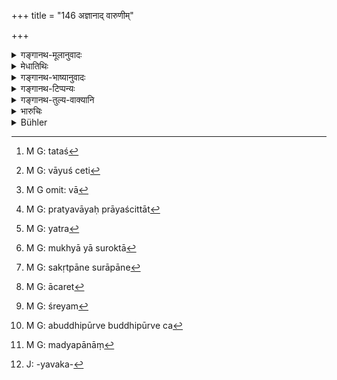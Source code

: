 +++
title = "146 अज्ञानाद् वारुणीम्"

+++

<details><summary>गङ्गानथ-मूलानुवादः</summary>

If one drinks wine unintentionally, he becomes pure by a sacrament; this, however, is not what should be prescribed in the case of doing the act intentionally; in which case there should be a penance involving death;—such is the settled law.—(146)
</details>

<details><summary>मेधातिथिः</summary>

मेखलादीनां निषेधाद् उपनयनं विज्ञायते (च्ड़्। म्ध् ११.१५१) । तच्[^२१६] च स्मृत्यन्तरात् तप्तकृच्छ्रसहितम् । एवं हि गौतमः- "अमत्या मद्यपाने पयोघृतम् उदकं वायुं प्रति[^२१७] त्र्यहं तप्तानि सकृच्छ्रास् ततो ऽस्य संस्कारः" (ग्ध् २३.२) । सुरा चात्र न पैष्टी, किं तर्हि, गौडी माध्वी वा[^२१८] । कुत एतत् । स्मृत्यन्तरदर्शनात्- 


[^२१८]:
     M G omit: vā


[^२१७]:
     M G: vāyuś ceti


[^२१६]:
     M G: tataś

- प्रमादान् मद्यम् असुरां सकृत् पीत्वा द्विजोत्तमः ।

- गोमूत्रयावकाहारो दशरात्रेण शुध्यति ॥

पैष्ट्याश् च प्रमादपाने प्रत्यवायप्रायश्चित्तात्[^२१९] । व्रतं विधितो विज्ञाय संवत्सरं कणभक्षश् चान्द्रायणाभ्यासो वा । 


[^२१९]:
     M G: pratyavāyaḥ prāyaścittāt

- **मतिपूर्वं** तयोर् अपि पान एतद् **अनिर्देश्यम्** । किं तर्हि, येन **प्राणानाम् अन्तो** भवति । किं तत् । यत्[^२२०] मुख्यायाः सुराया उक्तम्[^२२१] । अभ्यासे चैतद् द्रष्टव्यम् । "सकृत्पाने असुरामद्यपाने[^२२२] चान्द्रायणम् अभ्यसेत्"[^२२३] इति । 


[^२२३]:
     M G: ācaret


[^२२२]:
     M G: sakṛtpāne surāpāne


[^२२१]:
     M G: mukhyā yā suroktā


[^२२०]:
     M G: yatra

- इयम्[^२२४] अत्र व्यवस्था । बुद्धिपूर्वं पैष्ट्याः पाने प्राणान्तम् एव । तस्या एवाबुद्धिपूर्वं सकृत्पाने कणभक्षणचान्द्रायणाभ्यासः । अबुद्धिपूर्वे ऽप्य् असकृत्पाने बुद्धिपूर्ववत्[^२२५] । अन्येषां तु मद्यानां[^२२६] बुद्धिपूर्वत्वे चान्द्रायणम् अभ्यसेद् इति । अबुद्धिपूर्वं सकृत्पाने तप्तकृच्छ्रसंस्कारगोमूत्रयावकद्रव्याणि[^२२७] । अबुद्धिपूर्वम् असकृत्पाने पैष्टीवत् ॥ ११.१४६ ॥


[^२२७]:
     J: -yavaka-


[^२२६]:
     M G: madyapānāṃ


[^२२५]:
     M G: abuddhipūrve buddhipūrve ca


[^२२४]:
     M G: śreyam
</details>

<details><summary>गङ्गानथ-भाष्यानुवादः</summary>

Inasmuch as in connection with this ‘Initiation,’ the use of the girdle-zone and other things has been forbidden, it follows that it stands here for ‘Initiation’; and on the strength of another Smṛti-text, this should be accompanied by the ‘*Tapta-kṛcchra*’ penance. Says Gautama—‘In the case of unintentional drinking of wine, one should live for three days upon milk, clarified butter, water and air, performing the Tapta-kṛcchra,—then should follow his Initiation’ (23.2).

The ‘*wine*’ meant here is not that which is distilled from grains, but those that are distilled from molasses and honey.

“From what does this follow?”

It follows from what we learn from another Smṛti-text—‘The Brāhmaṇa who unintentionally drinks wine *other than that distilled from grains*, becomes pure by subsisting, for ten days, on cow’s urine, and barley-products.’ So that in the case of the unintentional drinking of wine distilled from grains, there is to be an ordinary form of expiation (and not Re-initiation),—either in the one form of the penance involving the subsisting for one year on pieces of grain, or in the performance of the ‘Chāndrāyaṇa.’

In the case of the *intentional* drinking of even the two kinds of wine (that distilled from molasses and that distilled from honey), the aforesaid expiation should not be prescribed; in such a case, the expiation should be one that brings about the death of the offender.

“What expiation would this be?”

The same that has been prescribed above for the drinking of the wine that is distilled from grains, which is the most important form of wine.

This, however, should be understood to apply to cases of *repeated* drinking (of the two kinds of wine); since for *once* drinking wines
*other than that distilled from grains*, the performance of the
*Cāndrāyaṇa* penance has been laid down.

Thus the ‘*settled law*’ on this point is as follows:—(*a*) If one drinks intentionally the wine distilled from grains, there should be a penance ending in death;—(*b*) if he drinks that same wine unintentionally, and once only, he should live upon pieces of grain and perform the *Cāndrāyaṇa*;—(*c*) if he does it unintentionally, but repeatedly, then it shall be just as in the case of intentional drinking;—(*d*) in the case of the intentional drinking of other wines, one should perform the *Cāndrāyaṇa*;—(*e*) in the case of the unintentional drinking of these, once only, there should be the ‘*Tapta-kṛcchra*’ Initiation and subsisting on cow’s urine and barley-products;—and (*f*) in the case of unintentional, but repeated, drinking of these, it shall be just as in the case of the wine distilled from grains.—(146)
</details>

<details><summary>गङ्गानथ-टिप्पन्यः</summary>

‘*Anirdeśyam*.’—‘What is stated in the first half is not to be
prescribed in the case of the *intentional* drinking of Vāruṇī’
(Medhātithi and Nandana);—‘Any expiation involving death shall not be
prescribed even in the wise of the intentional drinking of Vāruṇī’
(Nārāyaṇa and others.)

This verse is quoted in *Aparārka* (p. 1074), which explains the meaning
to be—‘The intentional drinking of *Surā* is an offence for which no
expiation can be prescribed by any Assembly; it has to be found out by
the offender himself.’ It adds that the re-performance of the
sacramental rites in itself cannot absolve the man from the sin; these
rites have to be performed after the man has undergone the expiation
specifically prescribed for wine-drinking.

It is quoted in *Mitākṣarā* (3.255), which adds that the sacramental
rites are to be performed after the performance of the *Tapta-Kṛcchra*.

It is quoted in *Parāyaścittaviveka* (p. 100), which explains the second
half to mean that ‘if one drinks wine *intentionally*, then the
expiation just prescribed will not serve his purpose his only expiation
will consist in giving up his life.’
</details>

<details><summary>गङ्गानथ-तुल्य-वाक्यानि</summary>

[(See texts under 91 *et
seq*.)]

*Gautama* (23.2).—‘If the Brāhmaṇa has drunk wine unintentionally, he
shall subsist for three days on hot milk, clarified hatter and water;
and inhale hot air. This penance is called *Tapta-Kṛcchra*. After that
he shall undergo a second initiation.’

*Baudhāyana* (2.1.19).—‘For unintentionally drinking wine one shall
perform the *Kṛcchra* penance for three months and he initiated again.’

*Vaśiṣṭha* (20.19).—‘If a Brāhmaṇa intentionally drinks liquor other
than that distilled from rice, or if he unintentionally drinks liquor
extracted from rice, he must perform a *Kṛcchra* and an *Atikṛcchra*,
and after eating clarified butter, he initiated again.’

*Viṣṇu* (51.1-4).—‘A drinker of liquor must abstain from all religions
rites and subsist on grains separated from the husk, for a year. If a
man has knowingly tasted any of the excretions of the body, or of
intoxicating drinks, he should perform the *Cāndrāyaṇa* penance. In all
these cases, the twice-born man shall be initiated a second time, after
the penance is over,’

*Yājñavalkya* (3.255).—‘On drinking the Vāruṇī wine or semen, or urine
or ordure, unwittingly, the three twice-born castes shall undergo
initiation a second time.’
</details>

<details><summary>भारुचिः</summary>

तप्तकृच्छ्रसहितेन पुनःसंस्कारेण शुध्यतीत्य् एतद् गौतमाद् विज्ञायते, न संस्कारेण मात्रेण तस्यात्यन्ताल्पत्वात् । तथा च गौतमः- "अमत्या मद्यपाने पयो घृतम् उदकं वायुं प्रतित्र्यहं तप्तानि स कृच्छ्रस् ततो ऽस्य संस्कारः" (ग्ध् २३.२) इति । इहापि चाभक्ष्यप्र्करणे कृच्छ्र उक्तः, मूत्रादिप्राशने सप्रत्यये "मत्या भुक्त्वाचरेत् कृच्छ्रं रेतो विण्मूत्रम् एव च" इति । स च तप्तकृच्छ्रो गौतमीयाद् एव । अत्र पुनःसंस्कारः सहकारित्वेन प्रायस्चित्ततया विज्ञायते । एवं च सति न मुख्यसुरायाः पैष्ट्या अमत्या पान एतत् प्रायस्चित्तम्, किं तर्हि गौडीमाद्व्योर् अमत्या पाने, तत्प्रत्यासत्तेः । तथा च तत्र गौडीमाध्व्योर् [मत्या पा]ने कणपिण्याकम् अब्दं प्रायश्चित्तम् उक्तम्, न पैष्ट्यं प्राणान्तिकप्रायश्चित्तवैकल्पिकम् । इतरथा हि समानार्थत्वे को दैवशप्तो लघुप्रायश्चित्तं परित्यज्य कणादिभक्षणम् अत्यन्ताभिप्रेतमूलहरं प्राणान्तिकं कुर्यात् । तथा च स्मृत्यन्तरम्- "[अ]सुरामद्यपाने चान्द्रायणम् अभ्यसेत्" इति । एवं च सति मुख्यसुरापानप्रायश्चित्तस्य प्राणान्तिकाख्यस्यानेन लघुनात्यन्तविप्रकर्षात्, गौडीमाध्व्योर् एवामत्यापान एतत् प्रायश्चित्तम् । न च सप्रत्ययाप्रत्ययव्यतिक्रमप्रायश्चित्तयोर् एकविषययोर् इवाभेद उपपद्यते । यथान्यत्र । एत्च् च सकृत् पाने असुरामद्ययोः प्रायश्चित्तं सामर्थ्याद् विज्ञायते । तथा च स्मृत्यन्तरम्-


> प्रमादान् मद्यम् असुरां सकृत् पीत्वा द्विजोत्तमः ।  
> गोमूत्रयावकाहारो दशरात्रेण शुध्यति ॥ इति ।

**मतिपूर्वं** तु गौडीमाध्वयोः पानम् अभ्यसतः **अनिर्देश्यम्** इदं प्रायश्चित्तम् । किं तर्ह्य् अस्यान्यत् प्राणान्तिकम् एव सप्रत्ययाभ्यासदोषाधिक्येन यथा पैष्ट्याः इति । एतस्माद् एव च सामर्थ्यान् मुख्यसुरापाने ऽप्य् अप्रत्यये सप्रत्ययप्रायश्चित्ताद् ईषद् ऊनं प्रायस्चित्तान्तरम् उत्प्रेक्ष्यम् । तथा च वक्ष्यति- "शक्तिं चावेक्ष्य पापं च प्रायश्चित्तम् प्रकल्पयेत्" इति ॥ ११.१४५ ॥
</details>

<details><summary>Bühler</summary>

147	He who drinks unintentionally (the spirituous liquor, called) Varuni, becomes pure by being initiated (again); (even for drinking it) intentionally (a penance) destructive to life must not be imposed; that is a settled rule.
</details>
